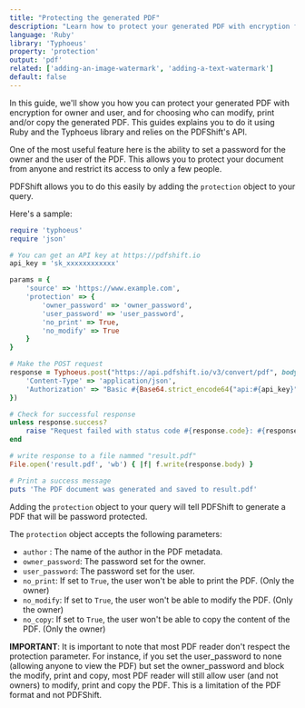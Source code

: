 ```yaml
---
title: "Protecting the generated PDF"
description: "Learn how to protect your generated PDF with encryption for owner and user, and for choosing who can modify, print and/or copy the generated PDF. This guides explains you to do it using Ruby and the Typhoeus library and relies on the PDFShift's API."
language: 'Ruby'
library: 'Typhoeus'
property: 'protection'
output: 'pdf'
related: ['adding-an-image-watermark', 'adding-a-text-watermark']
default: false
---
```


In this guide, we'll show you how you can protect your generated PDF with encryption for owner and user, and for choosing who can modify, print and/or copy the generated PDF. This guides explains you to do it using Ruby and the Typhoeus library and relies on the PDFShift's API.

One of the most useful feature here is the ability to set a password for the owner and the user of the PDF. This allows you to protect your document from anyone and restrict its access to only a few people.

PDFShift allows you to do this easily by adding the `protection` object to your query.

Here's a sample:

```ruby
require 'typhoeus'
require 'json'

# You can get an API key at https://pdfshift.io
api_key = 'sk_xxxxxxxxxxxx'

params = {
    'source' => 'https://www.example.com',
    'protection' => {
        'owner_password' => 'owner_password',
        'user_password' => 'user_password',
        'no_print' => True,
        'no_modify' => True
    }
}

# Make the POST request
response = Typhoeus.post("https://api.pdfshift.io/v3/convert/pdf", body: params.to_json, headers: {
    'Content-Type' => 'application/json',
    'Authorization' => "Basic #{Base64.strict_encode64("api:#{api_key}")}"
})

# Check for successful response
unless response.success?
    raise "Request failed with status code #{response.code}: #{response.body}"
end

# write response to a file nammed "result.pdf"
File.open('result.pdf', 'wb') { |f| f.write(response.body) }

# Print a success message
puts 'The PDF document was generated and saved to result.pdf'
```

Adding the `protection` object to your query will tell PDFShift to generate a PDF that will be password protected.

The `protection` object accepts the following parameters:

 * `author` : The name of the author in the PDF metadata.
 * `owner_password`: The password set for the owner.
 * `user_password`: The password set for the user.
 * `no_print`: If set to `True`, the user won't be able to print the PDF. (Only the owner)
 * `no_modify`: If set to `True`, the user won't be able to modify the PDF. (Only the owner)
 * `no_copy`: If set to `True`, the user won't be able to copy the content of the PDF. (Only the owner)


**IMPORTANT**:
It is important to note that most PDF reader don't respect the protection parameter. For instance, if you set the user_password to none (allowing anyone to view the PDF) but set the owner_password and block the modify, print and copy, most PDF reader will still allow user (and not owners) to modify, print and copy the PDF. This is a limitation of the PDF format and not PDFShift.
